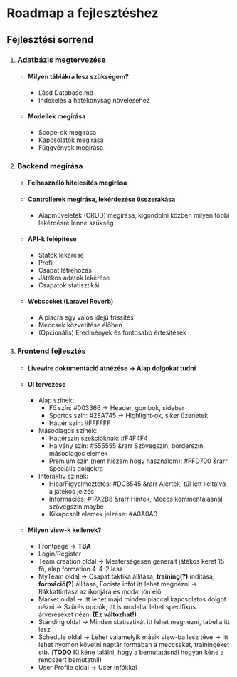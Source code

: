# Roadmap a fejlesztéshez

## Fejlesztési sorrend

1. ### Adatbázis megtervezése
   - #### Milyen táblákra lesz szükségem?
     - Lásd Database.md
     - Indexelés a hatékonyság növeléséhez
   - #### Modellek megírása
     - Scope-ok megírása
     - Kapcsolatok megírása
     - Függvények megírása

2. ### Backend megírása
   - #### Felhasználó hitelesítés megírása
   - #### Controllerek megírása, lekérdezése összerakása
     - Alapműveletek (CRUD) megírása, kigondolni közben milyen többi lekérdésre lenne szükség
   - #### API-k felépítése
     - Statok lekérése
     - Profil
     - Csapat létrehozás
     - Játékos adatok lekérése
     - Csapatok statisztikái
   - #### Websocket (Laravel Reverb)
     - A piacra egy valós idejű frissítés
     - Meccsek közvetítése élőben
     - (Opcionális) Eredmények és fontosabb értesítések
   
3. ### Frontend fejlesztés
   - #### Livewire dokumentáció átnézése &rarr; Alap dolgokat tudni
   - #### UI tervezése
     - Alap színek:
       * Fő szín: #003366 &rarr; Header, gombok, sidebar
       * Sportos szín: #28A745 &rarr; Highlight-ok, siker üzenetek
       * Háttér szín: #FFFFFF
     - Másodlagos színek:
       * Háttérszín szekcióknak: #F4F4F4
       * Halvány szín: #555555 &rarr Szövegszín, borderszín, másodlagos elemek
       * Premium szín (nem hiszem hogy használom): #FFD700 &rarr Speciális dolgokra
     - Interaktív színek:
       * Hiba/Figyelmeztetés: #DC3545 &rarr Alertek, túl lett licitálva a játékos jelzés
       * Információs: #17A2B8 &rarr Hintek, Meccs kommentálásnál szövegszín maybe
       * Kikapcsolt elemek jelzése: #A0A0A0
   - #### Milyen view-k kellenek?
     - Frontpage &rarr; **TBA**
     - Login/Register
     - Team creation oldal &rarr; Mesterségesen generált játékos keret 15 fő, alap formation 4-4-2 lesz
     - MyTeam oldal &rarr; Csapat taktika állítása, **training(?)** indítása, **formáció(?)** állítása, Focista infót itt lehet megnézni &rarr; Rákkattintasz az ikonjára és modal jön elő
     - Market oldal &rarr; Itt lehet majd minden piaccal kapcsolatos dolgot nézni &rarr; Szűrés opciók, Itt is modallal lehet specifikus árveréseket nézni **(Ez változhat!)**
     - Standing oldal &rarr; Minden statisztikát itt lehet megnézni, tabella itt lesz
     - Schedule oldal &rarr; Lehet valamelyik másik view-ba lesz téve &rarr; Itt lehet nyomon követni naptár formában a meccseket, trainingeket stb. (**TODO** Ki kéne találni, hogy a bemutatásnál hogyan kéne a rendszert bemutatni!) 
     - User Profile oldal &rarr; User infókkal
     